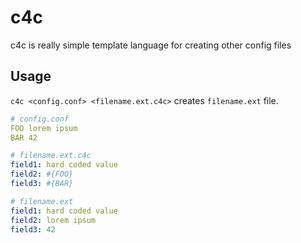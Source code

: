 # c4c

c4c is really simple template language for creating other config files

## Usage
`c4c <config.conf> <filename.ext.c4c>` creates `filename.ext` file.
```yaml
# config.conf
FOO lorem ipsum
BAR 42
```
```yaml
# filename.ext.c4c
field1: hard coded value
field2: #{FOO}
field3: #{BAR}
```
```yaml
# filename.ext
field1: hard coded value
field2: lorem ipsum
field3: 42
```

